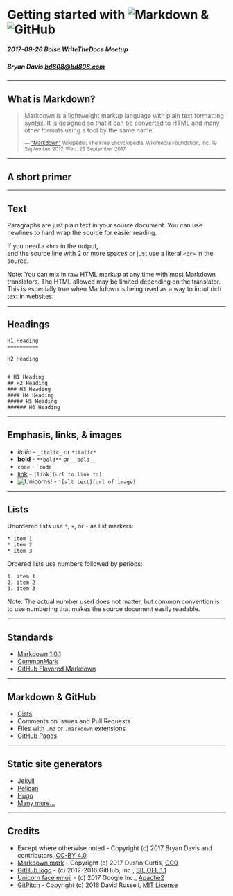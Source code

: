 # Getting started with ![Markdown](https://upload.wikimedia.org/wikipedia/commons/thumb/4/48/Markdown-mark.svg/100px-Markdown-mark.svg.png) & ![GitHub](https://upload.wikimedia.org/wikipedia/commons/thumb/9/91/Octicons-mark-github.svg/100px-Octicons-mark-github.svg.png)
##### 2017-09-26 Boise WriteTheDocs Meetup
##### Bryan Davis <bd808@bd808.com>

---

What is Markdown?
-----------------

> Markdown is a lightweight markup language with plain text formatting syntax.
> It is designed so that it can be converted to HTML and many other formats
> using a tool by the same name.
>
> <small>— ["Markdown"](https://en.wikipedia.org/w/index.php?title=Markdown&oldid=801461295) Wikipedia: The Free Encyclopedia. Wikimedia Foundation, Inc. 19 September 2017. Web. 23 September 2017.</small>

---

A short primer
--------------

---

Text
----

Paragraphs are just plain text in your source document.
You can use newlines to hard wrap the source for easier reading.

If you need a `<br>` in the output,  
end the source line with 2 or more spaces
*or* just use a literal `<br>` in the source.

Note:
You can mix in raw HTML markup at any time with most Markdown translators. The
HTML allowed may be limited depending on the translator. This is especially
true when Markdown is being used as a way to input rich text in websites.

---

Headings
------

```
H1 Heading
==========

H2 Heading
----------

# H1 Heading
## H2 Heading
### H3 Heading
#### H4 Heading
##### H5 Heading
###### H6 Heading
```

---

Emphasis, links, & images
-------------------------

* _italic_ - `_italic_` or `*italic*`
* **bold** - `**bold**` or `__bold__`
* `code` - `` `code` ``
* [link](https://example.com/) - ``[link](url to link to)``
* ![Unicorns!](https://upload.wikimedia.org/wikipedia/commons/thumb/5/55/Emoji_u1f984.svg/32px-Emoji_u1f984.svg.png) - `![alt text](url of image)`

---

Lists
-----

Unordered lists use `*`, `+`, or `-` as list markers:
```
* item 1
* item 2
* item 3
```

Ordered lists use numbers followed by periods:
```
1. item 1
2. item 2
3. item 3
```

Note:
The actual number used does not matter, but common convention is to use
numbering that makes the source document easily readable.

---

Standards
---------

* [Markdown 1.0.1](https://daringfireball.net/projects/markdown/)
* [CommonMark](http://commonmark.org/)
* [GitHub Flavored Markdown](https://guides.github.com/features/mastering-markdown/#GitHub-flavored-markdown)

---

Markdown & GitHub
-----------------

* [Gists](https://gist.github.com/)
* Comments on Issues and Pull Requests
* Files with `.md` or `.markdown` extensions
* [GitHub Pages](https://pages.github.com/)

---

Static site generators
----------------------

* [Jekyll](https://github.com/jekyll/jekyll)
* [Pelican](http://docs.getpelican.com/en/stable/)
* [Hugo](http://gohugo.io/)
* [Many more...](https://www.staticgen.com/)

---


Credits
-------

* Except where otherwise noted - Copyright (c) 2017 Bryan Davis and contributors, [CC-BY 4.0](https://creativecommons.org/licenses/by/4.0/)
* [Markdown mark](https://github.com/dcurtis/markdown-mark) - Copyright (c) 2017 Dustin Curtis, [CC0](https://github.com/dcurtis/markdown-mark/blob/f2e4b0b14b2ebb0465d88e8a26c9d65de89190a3/LICENSE)
* [GitHub logo](https://github.com/primer/octicons) - (c) 2012-2016 GitHub, Inc., [SIL OFL 1.1](http://scripts.sil.org/OFL)
* [Unicorn face emoji](https://github.com/googlei18n/noto-emoji/blob/f2a4f72/svg/emoji_u1f984.svg) - (c) 2017 Google Inc., [Apache2](https://github.com/googlei18n/noto-emoji/blob/f7abf9645ce10d923fb5e8bccf62e0ffae47b999/LICENSE)
* [GitPitch](https://gitpitch.com/) - Copyright (c) 2016 David Russell,
  [MIT License](https://github.com/gitpitch/gitpitch/blob/7c4efa5ab0fa5808d81000d3f167a811586b2685/LICENSE.txt)
